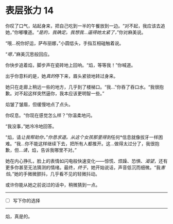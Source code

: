 # 表层张力 14

你叹了口气，站起身来，把自己吃到一半的午餐放到一边。“对不起，我应该去追她，”你嘟囔道。“*是的，我确定。我想我...逼得她太紧了，*”你对麻美说。

“哦...祝你好运，萨布丽娜，”小圆低头，手指互相碰触着说。

“*嗯，*”麻美沉思般回应。

你快步追着焰，脚步声在瓷砖地上回响。“焰，等等我！”你喊道。

出乎你意料的是，她*真的*停下来，眉头紧锁地转过身来。

她只在走廊上稍远一些的地方，几乎到了楼梯口。“我...”你吞了吞口水。“我很抱歉。对不起这样突然逼你，我本应该更明智一些。”

焰皱了皱眉，但缓慢地点了点头。

你叹息。“你现在感觉怎么样？”你温柔地问。

“我没事，”她冷冷地回答。

“焰，请*让我帮助你，”你恳求道。从这个女孩那里得到*任何*信息就像拔牙一样困难。“我...你不能这样继续下去，把所有人都推开。这...做得太过分了，我很抱歉，但...*请*，焰，告诉我哪里不对。”

她在内心挣扎，脸上的表情如闪电般快速变化——惊慌、烦躁、恐惧、*渴望*，还有更多你甚至无法猜测的情绪。最终，*终于*，她开始说话，声音低沉而细微。“我*害怕*。”她的手微微颤抖，几乎看不见的轻微抖动。

或许你能从她之前说过的话中，稍微猜到一点。

---

- [ ] 写下你的选择

---

焰，真是的。
